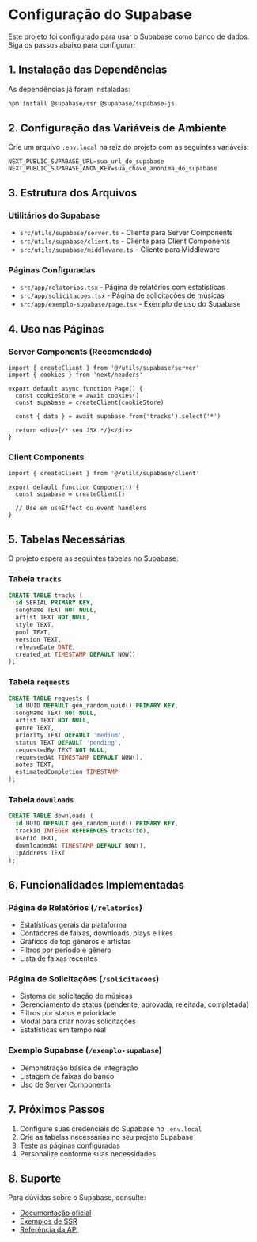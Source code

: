 # Configuração do Supabase

Este projeto foi configurado para usar o Supabase como banco de dados. Siga os passos abaixo para configurar:

## 1. Instalação das Dependências

As dependências já foram instaladas:
```bash
npm install @supabase/ssr @supabase/supabase-js
```

## 2. Configuração das Variáveis de Ambiente

Crie um arquivo `.env.local` na raiz do projeto com as seguintes variáveis:

```env
NEXT_PUBLIC_SUPABASE_URL=sua_url_do_supabase
NEXT_PUBLIC_SUPABASE_ANON_KEY=sua_chave_anonima_do_supabase
```

## 3. Estrutura dos Arquivos

### Utilitários do Supabase
- `src/utils/supabase/server.ts` - Cliente para Server Components
- `src/utils/supabase/client.ts` - Cliente para Client Components
- `src/utils/supabase/middleware.ts` - Cliente para Middleware

### Páginas Configuradas
- `src/app/relatorios.tsx` - Página de relatórios com estatísticas
- `src/app/solicitacoes.tsx` - Página de solicitações de músicas
- `src/app/exemplo-supabase/page.tsx` - Exemplo de uso do Supabase

## 4. Uso nas Páginas

### Server Components (Recomendado)
```tsx
import { createClient } from '@/utils/supabase/server'
import { cookies } from 'next/headers'

export default async function Page() {
  const cookieStore = await cookies()
  const supabase = createClient(cookieStore)
  
  const { data } = await supabase.from('tracks').select('*')
  
  return <div>{/* seu JSX */}</div>
}
```

### Client Components
```tsx
import { createClient } from '@/utils/supabase/client'

export default function Component() {
  const supabase = createClient()
  
  // Use em useEffect ou event handlers
}
```

## 5. Tabelas Necessárias

O projeto espera as seguintes tabelas no Supabase:

### Tabela `tracks`
```sql
CREATE TABLE tracks (
  id SERIAL PRIMARY KEY,
  songName TEXT NOT NULL,
  artist TEXT NOT NULL,
  style TEXT,
  pool TEXT,
  version TEXT,
  releaseDate DATE,
  created_at TIMESTAMP DEFAULT NOW()
);
```

### Tabela `requests`
```sql
CREATE TABLE requests (
  id UUID DEFAULT gen_random_uuid() PRIMARY KEY,
  songName TEXT NOT NULL,
  artist TEXT NOT NULL,
  genre TEXT,
  priority TEXT DEFAULT 'medium',
  status TEXT DEFAULT 'pending',
  requestedBy TEXT NOT NULL,
  requestedAt TIMESTAMP DEFAULT NOW(),
  notes TEXT,
  estimatedCompletion TIMESTAMP
);
```

### Tabela `downloads`
```sql
CREATE TABLE downloads (
  id UUID DEFAULT gen_random_uuid() PRIMARY KEY,
  trackId INTEGER REFERENCES tracks(id),
  userId TEXT,
  downloadedAt TIMESTAMP DEFAULT NOW(),
  ipAddress TEXT
);
```

## 6. Funcionalidades Implementadas

### Página de Relatórios (`/relatorios`)
- Estatísticas gerais da plataforma
- Contadores de faixas, downloads, plays e likes
- Gráficos de top gêneros e artistas
- Filtros por período e gênero
- Lista de faixas recentes

### Página de Solicitações (`/solicitacoes`)
- Sistema de solicitação de músicas
- Gerenciamento de status (pendente, aprovada, rejeitada, completada)
- Filtros por status e prioridade
- Modal para criar novas solicitações
- Estatísticas em tempo real

### Exemplo Supabase (`/exemplo-supabase`)
- Demonstração básica de integração
- Listagem de faixas do banco
- Uso de Server Components

## 7. Próximos Passos

1. Configure suas credenciais do Supabase no `.env.local`
2. Crie as tabelas necessárias no seu projeto Supabase
3. Teste as páginas configuradas
4. Personalize conforme suas necessidades

## 8. Suporte

Para dúvidas sobre o Supabase, consulte:
- [Documentação oficial](https://supabase.com/docs)
- [Exemplos de SSR](https://supabase.com/docs/guides/auth/server-side/nextjs)
- [Referência da API](https://supabase.com/docs/reference/javascript)



